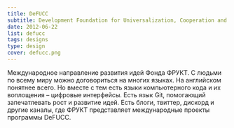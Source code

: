 ```yaml
---
title: DeFUCC
subtitle: Development Foundation for Universalization, Cooperation and Creativity
date: 2012-06-22
list: defucc
tags: designs
type: design
cover: defucc.png
---
```


Международное направление развития идей Фонда ФРУКТ. С людьми по всему миру можно договориться на многих языках. На английском понятнее всего. Но вместе с тем есть языки компьютерного кода и их воплощения – цифровые интерфейсы. Есть язык Git, помогающий запечатлевать рост и развитие идей. Есть блоги, твиттер, дискорд и другие каналы, где ФРУКТ представляет международные проекты программы DeFUCC.
